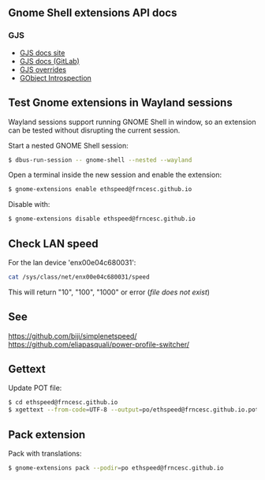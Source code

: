 ## Gnome Shell extensions API docs

### GJS
- [GJS docs site](https://gjs-docs.gnome.org/)
- [GJS docs (GitLab)](https://gitlab.gnome.org/GNOME/gjs/-/tree/master/doc)
- [GJS overrides](https://gitlab.gnome.org/GNOME/gjs/-/blob/master/doc/Overrides.md)
- [GObject Introspection](https://gitlab.gnome.org/GNOME/gjs/-/tree/master/doc)

## Test Gnome extensions in Wayland sessions
Wayland sessions support running GNOME Shell in window, so an extension can be tested without disrupting the current session.

Start a nested GNOME Shell session:
```sh
$ dbus-run-session -- gnome-shell --nested --wayland
```

Open a terminal inside the new session and enable the extension:
```sh
$ gnome-extensions enable ethspeed@frncesc.github.io
```

Disable with:
```sh
$ gnome-extensions disable ethspeed@frncesc.github.io
```

## Check LAN speed

For the lan device 'enx00e04c680031':

```sh
cat /sys/class/net/enx00e04c680031/speed
```

This will return "10", "100", "1000" or error (_file does not exist_)

## See

https://github.com/biji/simplenetspeed/
https://github.com/eliapasquali/power-profile-switcher/

## Gettext

Update POT file:
```sh
$ cd ethspeed@frncesc.github.io
$ xgettext --from-code=UTF-8 --output=po/ethspeed@frncesc.github.io.pot *.js
```


## Pack extension
Pack with translations:
```sh
$ gnome-extensions pack --podir=po ethspeed@frncesc.github.io
```
